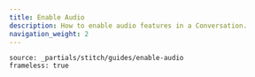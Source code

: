 ```yaml
---
title: Enable Audio
description: How to enable audio features in a Conversation.
navigation_weight: 2
---
```


```tabbed_content
source: _partials/stitch/guides/enable-audio
frameless: true
```
